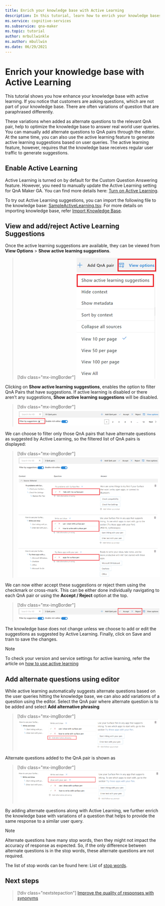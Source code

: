 ```yaml
---
title: Enrich your knowledge base with Active Learning
description: In this tutorial, learn how to enrich your knowledge bases with action learning
ms.service: cognitive-services
ms.subservice: qna-maker
ms.topic: tutorial
author: mrbullwinkle
ms.author: mbullwin
ms.date: 06/29/2021
---
```


# Enrich your knowledge base with Active Learning

This tutorial shows you how enhance your knowledge base with active learning. If you notice that customers are asking questions, which are not part of your knowledge base. There are often variations of question that are paraphrased differently. 

These variations when added as alternate questions to the relevant QnA pair, help to optimize the knowledge base to answer real world user queries. You can manually add alternate questions to QnA pairs through the editor. At the same time, you can also use the active learning feature to generate active learning suggestions based on user queries. The active learning feature, however, requires that the knowledge base receives regular user traffic to generate suggestions.

## Enable Active Learning
Active Learning is turned on by default for the Custom Question Answering feature. However, you need to manually update the Active Learning setting for QnA Maker GA. You can find more details here: [Turn on Active Learning](../how-to/use-active-learning.md#turn-on-active-learning-for-alternate-questions).

To try out Active Learning suggestions, you can import the following file to the knowledge base: [SampleActiveLearning.tsv](https://github.com/Azure-Samples/cognitive-services-sample-data-files/blob/master/qna-maker/knowledge-bases/SampleActiveLearning.tsv). 
For more details on importing knowledge base, refer [Import Knowledge Base](migrate-knowledge-base.md).

## View and add/reject Active Learning Suggestions
Once the active learning suggestions are available, they can be viewed from **View Options** > **Show active learning suggestions**.

> [!div class="mx-imgBorder"]
> [ ![Screenshot with view options and show active learning suggestions outlined in red boxes]( ../media/active-learning/view-options.png) ]( ../media/active-learning/view-options.png#lightbox)

Clicking on **Show active learning suggestions**, enables the option to filter QnA Pairs that have suggestions. If active learning is disabled or there aren’t any suggestions, **Show active learning suggestions** will be disabled.

> [!div class="mx-imgBorder"]
> [ ![Screenshot with filter by options highlighted in a red box]( ../media/active-learning/filter-by-suggestions.png) ]( ../media/active-learning/filter-by-suggestions.png#lightbox)

We can choose to filter only those QnA pairs that have alternate questions as suggested by Active Learning, so the filtered list of QnA pairs is displayed:

> [!div class="mx-imgBorder"]
> [ ![Screenshot with view help with surface pen highlighted in a red box]( ../media/active-learning/help.png) ]( ../media/active-learning/help.png#lightbox)


We can now either accept these suggestions or reject them using the checkmark or cross-mark. This can be either done individually navigating to each QnA pair or using the **Accept / Reject** option at the top.

> [!div class="mx-imgBorder"]
> [ ![Screenshot with option to accept or reject highlighted in red]( ../media/active-learning/accept-reject.png) ]( ../media/active-learning/accept-reject.png#lightbox)

The knowledge base does not change unless we choose to add or edit the suggestions as suggested by Active Learning. Finally, click on Save and train to save the changes.

> [!NOTE] 
> To check your version and service settings for active learning, refer the article on [how to use active learning](../how-to/use-active-learning.md)

## Add alternate questions using editor

While active learning automatically suggests alternate questions based on the user queries hitting the knowledge base, we can also add variations of a question using the editor.
Select the QnA pair where alternate question is to be added and select **Add alternative phrasing**

> [!div class="mx-imgBorder"]
> [ ![Screenshot with add alternative phrasing highlighted in red]( ../media/active-learning/add-alternative-phrasing.png) ]( ../media/active-learning/add-alternative-phrasing.png#lightbox)

Alternate questions added to the QnA pair is shown as

> [!div class="mx-imgBorder"]
> [ ![Screenshot with drawing with pen highlighted in red]( ../media/active-learning/draw-with-pen.png) ]( ../media/active-learning/draw-with-pen.png#lightbox)

By adding alternate questions along with Active Learning, we further enrich the knowledge base with variations of a question that helps to provide the same response to a similar user query.


> [!NOTE] 
> Alternate questions have many stop words, then they might not impact the accuracy of response as expected. So, if the only difference between alternate questions is in the stop words, these alternate questions are not required.

The list of stop words can be found here: List of [stop words](https://github.com/Azure-Samples/azure-search-sample-data/blob/master/STOPWORDS.md).


## Next steps

> [!div class="nextstepaction"]
> [Improve the quality of responses with synonyms](adding-synonyms.md)